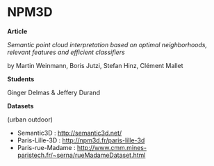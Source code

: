 # NPM3D

**Article**

*Semantic point cloud interpretation based on optimal neighborhoods, relevant features and efficient classifiers*

by Martin Weinmann, Boris Jutzi, Stefan Hinz, Clément Mallet

**Students**

Ginger Delmas & Jeffery Durand

**Datasets**

(urban outdoor)

- Semantic3D : http://semantic3d.net/
- Paris-Lille-3D : http://npm3d.fr/paris-lille-3d
- Paris-rue-Madame : http://www.cmm.mines-paristech.fr/~serna/rueMadameDataset.html

